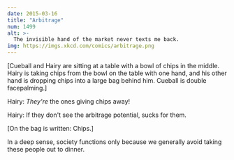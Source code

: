 ```yaml
---
date: 2015-03-16
title: "Arbitrage"
num: 1499
alt: >-
  The invisible hand of the market never texts me back.
img: https://imgs.xkcd.com/comics/arbitrage.png
---
```

[Cueball and Hairy are sitting at a table with a bowl of chips in the middle. Hairy is taking chips from the bowl on the table with one hand, and his other hand is dropping chips into a large bag behind him. Cueball is double facepalming.]

Hairy: *They're* the ones giving chips away!

Hairy: If they don't see the arbitrage potential, sucks for them.

[On the bag is written: Chips.]

In a deep sense, society functions only because we generally avoid taking these people out to dinner.